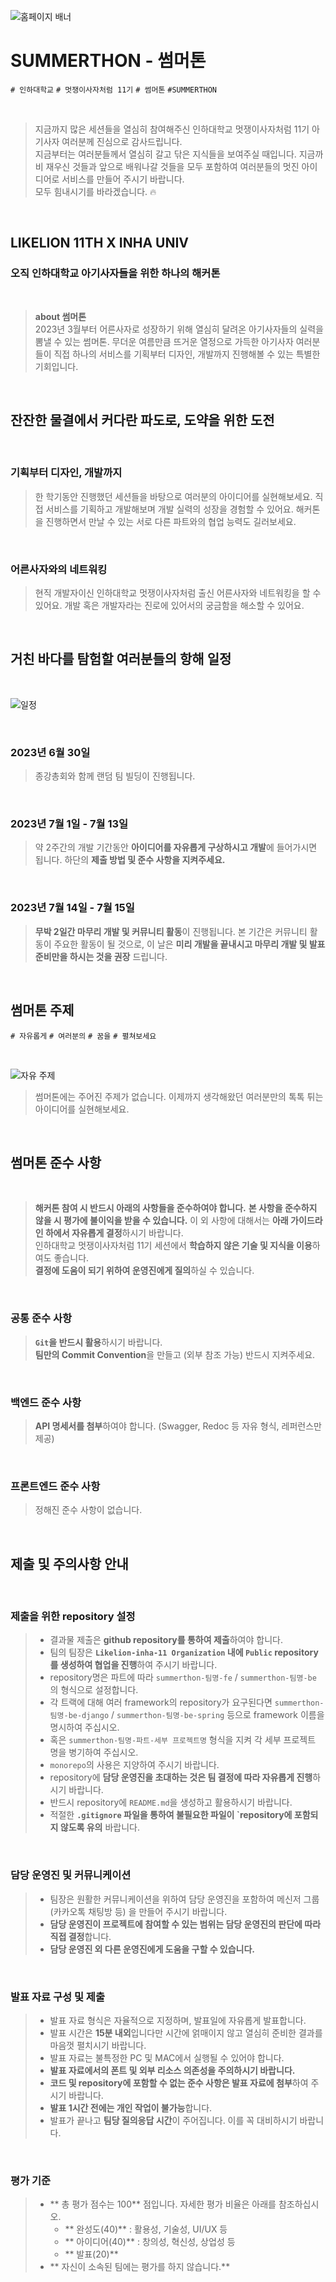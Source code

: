 ![홈페이지 배너](https://github.com/Likelion-Inha-11/summerthon-readme/assets/79556112/4317b24c-570f-490a-aa35-c6169f671cf3)
# SUMMERTHON - 썸머톤
`# 인하대학교` `# 멋쟁이사자처럼 11기` `# 썸머톤` `#SUMMERTHON`

<br/>

> 지금까지 많은 세션들을 열심히 참여해주신 인하대학교 멋쟁이사자처럼 11기 아기사자 여러분께 진심으로 감사드립니다.  
> 지금부터는 여러분들께서 열심히 갈고 닦은 지식들을 보여주실 때입니다. 지금까비 재우신 것들과 앞으로 배워나갈 것들을 모두 포함하여 여러분들의 멋진 아이디어로 서비스를 만들어 주시기 바랍니다.  
> 모두 힘내시기를 바라겠습니다. 🔥 

<br/>

## LIKELION 11TH X INHA UNIV
### 오직 인하대학교 아기사자들을 위한 하나의 해커톤

<br/>

> **about 썸머톤**  
> 2023년 3월부터 어른사자로 성장하기 위해 열심히 달려온 아기사자들의 실력을 뽐낼 수 있는 썸머톤. 무더운 여름만큼 뜨거운 열정으로 가득한 아기사자 여러분들이 직접 하나의 서비스를 기획부터 디자인, 개발까지 진행해볼 수 있는 특별한 기회입니다.

<br/>

## 잔잔한 물결에서 커다란 파도로, 도약을 위한 도전

<br/>

### 기획부터 디자인, 개발까지
> 한 학기동안 진행했던 세션들을 바탕으로 여러분의 아이디어를 실현해보세요. 직접 서비스를 기획하고 개발해보며 개발 실력의 성장을 경험할 수 있어요. 해커톤을 진행하면서 만날 수 있는 서로 다른 파트와의 협업 능력도 길러보세요.

<br/>

### 어른사자와의 네트워킹
> 현직 개발자이신 인하대학교 멋쟁이사자처럼 출신 어른사자와 네트워킹을 할 수 있어요. 개발 혹은 개발자라는 진로에 있어서의 궁금함을 해소할 수 있어요.

<br/>

## 거친 바다를 탐험할 여러분들의 항해 일정

<br/>

![일정](https://github.com/Likelion-Inha-11/summerthon-readme/assets/79556112/da4a8847-e4b2-48c9-8959-ac8eeb12fc78)

<br/>

### 2023년 6월 30일
> 종강총회와 함께 랜덤 팀 빌딩이 진행됩니다.

<br/>

### 2023년 7월 1일 - 7월 13일
> 약 2주간의 개발 기간동안 **아이디어를 자유롭게 구상하시고 개발**에 들어가시면 됩니다.
> 하단의 **제출 방법 및 준수 사항을 지켜주세요.**

<br/>

### 2023년 7월 14일 - 7월 15일
> **무박 2일간 마무리 개발 및 커뮤니티 활동**이 진행됩니다.
> 본 기간은 커뮤니티 활동이 주요한 활동이 될 것으로, 이 날은 **미리 개발을 끝내시고 마무리 개발 및 발표 준비만을 하시는 것을 권장** 드립니다.

<br/>

## 썸머톤 주제
`# 자유롭게` `# 여러분의` `# 꿈을` `# 펼쳐보세요`

<br/>

![자유 주제](https://github.com/Likelion-Inha-11/summerthon-readme/assets/79556112/6d73e9a9-d2f1-4564-8fac-42b4bf4a14f0)

> 썸머톤에는 주어진 주제가 없습니다. 이제까지 생각해왔던 여러분만의 톡톡 튀는 아이디어를 실현해보세요.

<br/>

## 썸머톤 준수 사항

<br/>

> **해커톤 참여 시 반드시 아래의 사항들을 준수하여야 합니다.**
> **본 사항을 준수하지 않을 시 평가에 불이익을 받을 수 있습니다.**
> 이 외 사항에 대해서는 **아래 가이드라인 하에서 자유롭게 결정**하시기 바랍니다.  
> 인하대학교 멋쟁이사자처럼 11기 세션에서 **학습하지 않은 기술 및 지식을 이용**하여도 좋습니다.  
> **결정에 도움이 되기 위하여 운영진에게 질의**하실 수 있습니다.  

<br/>

### 공통 준수 사항
> **`Git`을 반드시 활용**하시기 바랍니다.  
> **팀만의 Commit Convention**을 만들고 (외부 참조 가능) 반드시 지켜주세요.

<br/>

### 백엔드 준수 사항
> **API 명세서를 첨부**하여야 합니다. (Swagger, Redoc 등 자유 형식, 레퍼런스만 제공)

<br/>

### 프론트엔드 준수 사항
> 정해진 준수 사항이 없습니다.

<br/>

## 제출 및 주의사항 안내

<br/>

### 제출을 위한 repository 설정
> - 결과물 제출은 **github repository를 통하여 제출**하여야 합니다.  
> - 팀의 팀장은 **`Likelion-inha-11 Organization` 내에 `Public` repository를 생성하여 협업을 진행**하여 주시기 바랍니다.  
> - repository명은 파트에 따라 `summerthon-팀명-fe` / `summerthon-팀명-be` 의 형식으로 설정합니다.  
> - 각 트랙에 대해 여러 framework의 repository가 요구된다면 `summerthon-팀명-be-django` / `summerthon-팀명-be-spring` 등으로 framework 이름을 명시하여 주십시오.  
> - 혹은 `summerthon-팀명-파트-세부 프로젝트명` 형식을 지켜 각 세부 프로젝트 명을 병기하여 주십시오.  
> - `monorepo`의 사용은 지양하여 주시기 바랍니다.  
> - repository에 **담당 운영진을 초대하는 것은 팀 결정에 따라 자유롭게 진행**하시기 바랍니다.  
> - 반드시 repository에 `README.md`을 생성하고 활용하시기 바랍니다.  
> - 적절한 **`.gitignore` 파일을 통하여 불필요한 파일이 `repository에 포함되지 않도록 유의** 바랍니다.

<br/>

### 담당 운영진 및 커뮤니케이션
> - 팀장은 원활한 커뮤니케이션을 위하여 담당 운영진을 포함하여 메신저 그룹 (카카오톡 채팅방 등) 을 만들어 주시기 바랍니다.  
> - **담당 운영진이 프로젝트에 참여할 수 있는 범위는 담당 운영진의 판단에 따라 직접 결정**합니다.  
> - **담당 운영진 외 다른 운영진에게 도움을 구할 수 있습니다.**

<br/>

### 발표 자료 구성 및 제출
> - 발표 자료 형식은 자율적으로 지정하며, 발표일에 자유롭게 발표합니다.  
> - 발표 시간은 **15분 내외**입니다만 시간에 얽매이지 않고 열심히 준비한 결과를 마음껏 펼치시기 바랍니다.  
> - 발표 자료는 불특정한 PC 및 MAC에서 실행될 수 있어야 합니다.  
> - **발표 자료에서의 폰트 및 외부 리소스 의존성을 주의하시기 바랍니다.**  
> - **코드 및 repository에 포함할 수 없는 준수 사항은 발표 자료에 첨부**하여 주시기 바랍니다.  
> - **발표 1시간 전에는 개인 작업이 불가능**합니다.  
> - 발표가 끝나고 **팀당 질의응답 시간**이 주어집니다. 이를 꼭 대비하시기 바랍니다.  

<br/>

### 평가 기준
> - ** 총 평가 점수는 100** 점입니다. 자세한 평가 비율은 아래를 참조하십시오.
>   - ** 완성도(40)**  : 활용성, 기술성, UI/UX 등
>   - ** 아이디어(40)**  : 창의성, 혁신성, 상업성 등
>   - ** 발표(20)** 
> - ** 자신이 소속된 팀에는 평가를 하지 않습니다.** 
